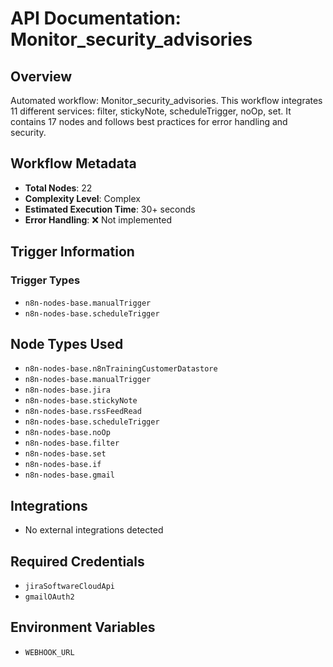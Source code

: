 # API Documentation: Monitor_security_advisories

## Overview
Automated workflow: Monitor_security_advisories. This workflow integrates 11 different services: filter, stickyNote, scheduleTrigger, noOp, set. It contains 17 nodes and follows best practices for error handling and security.

## Workflow Metadata
- **Total Nodes**: 22
- **Complexity Level**: Complex
- **Estimated Execution Time**: 30+ seconds
- **Error Handling**: ❌ Not implemented

## Trigger Information
### Trigger Types
- `n8n-nodes-base.manualTrigger`
- `n8n-nodes-base.scheduleTrigger`

## Node Types Used
- `n8n-nodes-base.n8nTrainingCustomerDatastore`
- `n8n-nodes-base.manualTrigger`
- `n8n-nodes-base.jira`
- `n8n-nodes-base.stickyNote`
- `n8n-nodes-base.rssFeedRead`
- `n8n-nodes-base.scheduleTrigger`
- `n8n-nodes-base.noOp`
- `n8n-nodes-base.filter`
- `n8n-nodes-base.set`
- `n8n-nodes-base.if`
- `n8n-nodes-base.gmail`

## Integrations
- No external integrations detected

## Required Credentials
- `jiraSoftwareCloudApi`
- `gmailOAuth2`

## Environment Variables
- `WEBHOOK_URL`
